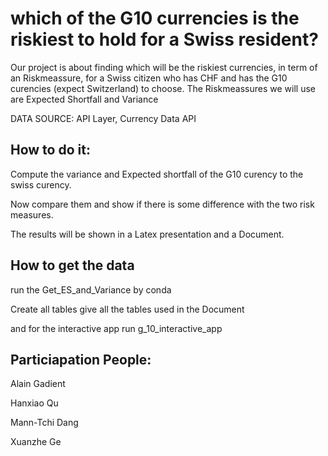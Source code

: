 which of the G10 currencies is the riskiest to hold for a Swiss resident?
====

Our project is about finding which will be the riskiest currencies, in term of an Riskmeassure, for a Swiss citizen who has CHF and has the G10 curencies (expect Switzerland) to choose.
The Riskmeassures we will use are Expected Shortfall and Variance




DATA SOURCE: API Layer, Currency Data API



How to do it:
---
Compute the variance and Expected shortfall of the G10 curency to the swiss curency. 

Now compare them and show if there is some difference with the two risk measures. 

The results will be shown in a Latex presentation and a Document.

How to get the data
---
run the Get_ES_and_Variance by conda

Create all tables give all the tables used in the Document

and for the interactive app run g_10_interactive_app

Particiapation People:
---
Alain Gadient

Hanxiao Qu

Mann-Tchi Dang

Xuanzhe Ge
